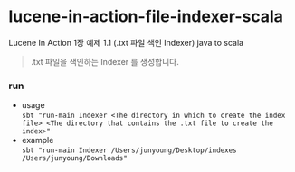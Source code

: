 # lucene-in-action-file-indexer-scala
Lucene In Action 1장 예제 1.1 (.txt 파일 색인 Indexer) java to scala
> .txt 파일을 색인하는 Indexer 를 생성합니다.

### run
- usage  
`sbt "run-main Indexer <The directory in which to create the index file> <The directory that contains the .txt file to create the index>"`
- example  
`sbt "run-main Indexer /Users/junyoung/Desktop/indexes /Users/junyoung/Downloads"`
